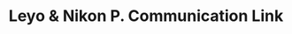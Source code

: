 ---
title: "Leyo & Nikon P. Communication Link"
url: /ganta/leyo-and-nikon-p-communication-link/
shop: convenience
---